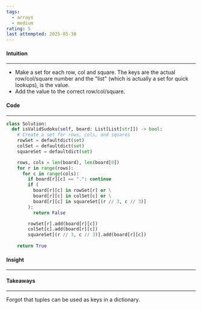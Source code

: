 ```yaml
---
tags:
  - arrays
  - medium
rating: 5
last attempted: 2025-05-30
---
```


#### Intuition
---
- Make a set for each row, col and square. The keys are the actual row/col/square number and the "list" (which is actually a set for quick lookups), is the value.
- Add the value to the correct row/col/square.

#### Code
---

```python
class Solution:
  def isValidSudoku(self, board: List[List[str]]) -> bool:
    # Create a set for rows, cols, and squares
    rowSet = defaultdict(set)
    colSet = defaultdict(set)
    squareSet = defaultdict(set)

    rows, cols = len(board), len(board[0])
    for r in range(rows):
      for c in range(cols):
        if board[r][c] == ".": continue
        if ( 
          board[r][c] in rowSet[r] or \
          board[r][c] in colSet[c] or \
          board[r][c] in squareSet[(r // 3, c // 3)]
        ):
          return False

        rowSet[r].add(board[r][c])
        colSet[c].add(board[r][c])
        squareSet[(r // 3, c // 3)].add(board[r][c])
      
    return True
```

#### Insight
---


#### Takeaways
---
Forgot that tuples can be used as keys in a dictionary.